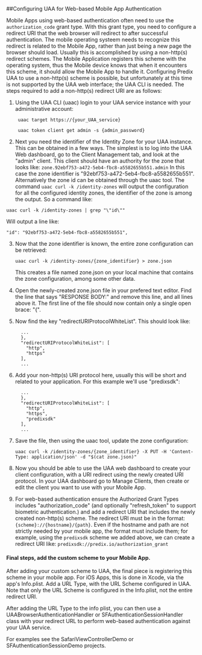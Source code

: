 ##Configuring UAA for Web-based Mobile App Authentication

Mobile Apps using web-based authentication often need to use the `authorization_code` grant type. With this grant type, you need to configure a redirect URI that the web browser will redirect to after successful authentication. The mobile operating systeem needs to recognize this redirect is related to the Mobile App, rather than just being a new page the browser should load. Usually this is accomplished by using a non-http(s) redirect schemes. The Mobile Application registers this scheme with the operating system, thus the Mobile device knows that when it encounters this scheme, it should allow the Mobile App to handle it. Configuring Predix UAA to use a non-http(s) scheme is possible, but unfortunately at this time is not supported by the UAA web interface; the UAA CLI is needed. The steps required to add a non-http(s) redirect URI are as follows:

1. Using the UAA CLI (uaac) login to your UAA service instance with your administrative account: 

   ```
	uaac target https://{your_UAA_service}
	
	uaac token client get admin -s {admin_password}
	```

2. 	Next you need the identifier of the Identity Zone for your UAA instance. This can be obtained in a few ways. The simplest is to log into the UAA Web dashboard, go to the Client Management tab, and look at the "admin" client. This client should have an authority for the zone that looks like: `zone.92ebf753-a472-5eb4-fbc8-a5582655b551.admin` In this case the zone identifier is "92ebf753-a472-5eb4-fbc8-a5582655b551". Alternatively the zone id can be obtained through the uaac tool. The command `uaac curl -k /identity-zones` will output the configuration for all the configured identity zones, the identifier of the zone is among the output. So a command like: 

  `uaac curl -k /identity-zones | grep "\"id\""`

   Will output a line like:

   `"id": "92ebf753-a472-5eb4-fbc8-a5582655b551",`

3. Now that the zone identifier is known, the entire zone configuration can be retrieved:

   `uaac curl -k /identity-zones/{zone_identifier} > zone.json`

   This creates a file named zone.json on your local machine that contains the zone configuration, among some other data.

4. Open the newly-created zone.json file in your prefered text editor. Find the line that says "RESPONSE BODY:" and remove this line, and all lines above it. The first line of the file should now contain only a single open brace: "{".

5.  Now find the key "redirectURIProtocolWhiteList". This should look like:

    ```
      ...
      },
      "redirectURIProtocolWhiteList": [
        "http",
        "https"
      ],
      ...
    ```
    
6. Add your non-http(s) URI protocol here, usually this will be short and related to your application. For this example we'll use "predixsdk":

    ```
      ...
      },
      "redirectURIProtocolWhiteList": [
        "http",
        "https",
        "predixsdk"
      ],
      ...
    ```

7. Save the file, then using the uaac tool, update the zone configuration:

	```
	uaac curl -k /identity-zones/{zone_identifier} -X PUT -H 'Content-Type: application/json' -d "$(cat zone.json)"
	```
	
8. Now you should be able to use the UAA web dashboard to create your client configuration, with a URI redirect using the newly created URI protocol. In your UAA dashboard go to Manage Clients, then create or edit the client you want to use with your Mobile App.

9. For web-based authentication ensure the Authorized Grant Types includes "authorization_code" (and optionally "refresh_token" to support biometric authentication.) and add a redirect URI that includes the newly created non-http(s) scheme. The redirect URI must be in the format: `{scheme}://{hostname}/{path}`. Even if the hostname and path are not strictly needed by your mobile app, the format must include them; for example, using the `predixsdk` scheme we added above, we can create a redirect URI like: `predixsdk://predix.io/authorization_grant`

#### Final steps, add the custom scheme to your Mobile App.
After adding your custom scheme to UAA, the final piece is registering this scheme in your mobile app. For iOS Apps, this is done in Xcode, via the app's Info.plist. Add a URL Type, with the URL Scheme configured in UAA. Note that only the URL Scheme is configured in the Info.plist, not the entire redirect URI.

After adding the URL Type to the info plist, you can then use a UAABrowserAuthenticationHandler or SFAuthenticationSessionHandler class with your redirect URL to perform web-based authentication against your UAA service.

For examples see the SafariViewControllerDemo or SFAuthenticationSessionDemo  projects.

